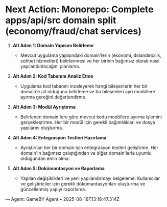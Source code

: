 # Next Action: Monorepo: Complete apps/api/src domain split (economy/fraud/chat services)

1. **Alt Adım 1: Domain Yapısını Belirleme**
   - Mevcut uygulama yapısındaki domain'lerin (ekonomi, dolandırıcılık, sohbet hizmetleri) belirlenmesi ve her birinin bağımsız olarak nasıl yapılandırılacağını planlama.

2. **Alt Adım 2: Kod Tabanını Analiz Etme**
   - Uygulama kod tabanını inceleyerek hangi bileşenlerin her bir domain'e ait olduğunu belirleme ve bu bileşenleri ayrı modüllere ayırma gereğini değerlendirme.

3. **Alt Adım 3: Modül Ayrıştırma**
   - Belirlenen domain'lere göre mevcut kodu modüllere ayırma işlemini gerçekleştirme. Her bir modül için gerekli bağımlılıkları ve dosya yapılarını oluşturma.

4. **Alt Adım 4: Entegrasyon Testleri Hazırlama**
   - Ayrıştırılan her bir domain için entegrasyon testleri geliştirme. Her domain'in bağımsız çalıştığından ve diğer domain'lerle uyumlu olduğundan emin olma.

5. **Alt Adım 5: Dokümantasyon ve Raporlama**
   - Yapılan değişiklikleri ve yeni yapılandırmayı belgeleme. Kullanıcılar ve geliştiriciler için gerekli dökümantasyonları oluşturma ve güncellenmiş yapıyı raporlama.

— Agent: GameBY Agent • 2025-08-16T13:18:47.314Z
